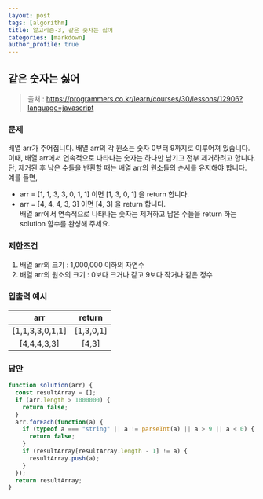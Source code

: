 ```yaml
---
layout: post
tags: [algorithm]
title: 알고리즘-3, 같은 숫자는 싫어
categories: [markdown]
author_profile: true
---
```


## 같은 숫자는 싫어

> 출처 : <https://programmers.co.kr/learn/courses/30/lessons/12906?language=javascript>

### 문제

배열 arr가 주어집니다. 배열 arr의 각 원소는 숫자 0부터 9까지로 이루어져 있습니다.  
이때, 배열 arr에서 연속적으로 나타나는 숫자는 하나만 남기고 전부 제거하려고 합니다.  
단, 제거된 후 남은 수들을 반환할 때는 배열 arr의 원소들의 순서를 유지해야 합니다.  
예를 들면,

- arr = [1, 1, 3, 3, 0, 1, 1] 이면 [1, 3, 0, 1] 을 return 합니다.
- arr = [4, 4, 4, 3, 3] 이면 [4, 3] 을 return 합니다.  
  배열 arr에서 연속적으로 나타나는 숫자는 제거하고 남은 수들을 return 하는 solution 함수를 완성해 주세요.

### 제한조건

1. 배열 arr의 크기 : 1,000,000 이하의 자연수
2. 배열 arr의 원소의 크기 : 0보다 크거나 같고 9보다 작거나 같은 정수

### 입출력 예시

|       arr       |  return   |
| :-------------: | :-------: |
| [1,1,3,3,0,1,1] | [1,3,0,1] |
|   [4,4,4,3,3]   |   [4,3]   |

### 답안

```javascript
function solution(arr) {
  const resultArray = [];
  if (arr.length > 1000000) {
    return false;
  }
  arr.forEach(function(a) {
    if (typeof a === "string" || a != parseInt(a) || a > 9 || a < 0) {
      return false;
    }
    if (resultArray[resultArray.length - 1] != a) {
      resultArray.push(a);
    }
  });
  return resultArray;
}
```
